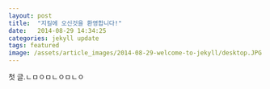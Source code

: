 ```yaml
---
layout: post
title:  "지킬에 오신것을 환영합니다!"
date:   2014-08-29 14:34:25
categories: jekyll update
tags: featured
image: /assets/article_images/2014-08-29-welcome-to-jekyll/desktop.JPG
---
```

첫 글.ㄴㅁㅇㅁㄴㅇㅁㄴㅇ




[jekyll]:      http://jekyllrb.com
[jekyll-gh]:   https://github.com/jekyll/jekyll
[jekyll-help]: https://github.com/jekyll/jekyll-help
